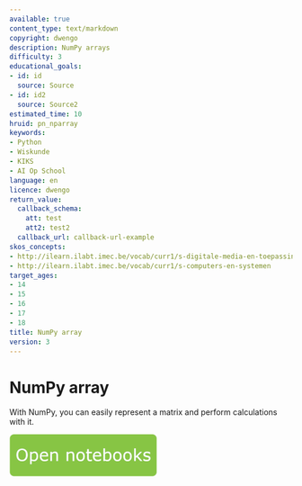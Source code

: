 ```yaml
---
available: true
content_type: text/markdown
copyright: dwengo
description: NumPy arrays
difficulty: 3
educational_goals:
- id: id
  source: Source
- id: id2
  source: Source2
estimated_time: 10
hruid: pn_nparray
keywords:
- Python
- Wiskunde
- KIKS
- AI Op School
language: en
licence: dwengo
return_value:
  callback_schema:
    att: test
    att2: test2
  callback_url: callback-url-example
skos_concepts:
- http://ilearn.ilabt.imec.be/vocab/curr1/s-digitale-media-en-toepassingen
- http://ilearn.ilabt.imec.be/vocab/curr1/s-computers-en-systemen
target_ages:
- 14
- 15
- 16
- 17
- 18
title: NumPy array
version: 3
---
```

# NumPy array
With NumPy, you can easily represent a matrix and perform calculations with it.

[![](embed/Knop.png "Button")](https://kiks.ilabt.imec.be/jupyterhub/?id=1016 "Notebooks NumPy array")